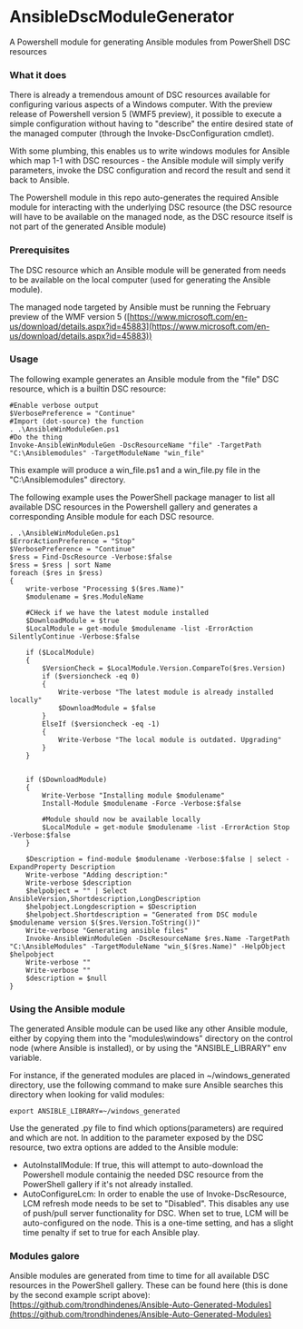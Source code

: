 # AnsibleDscModuleGenerator
A Powershell module for generating Ansible modules from PowerShell DSC resources

### What it does
There is already a tremendous amount of DSC resources available for configuring various aspects of a Windows computer. With the preview release of Powershell version 5 (WMF5 preview), it possible to execute a simple configuration without having to "describe" the entire desired state of the managed computer (through the Invoke-DscConfiguration cmdlet). 

With some plumbing, this enables us to write windows modules for Ansible which map 1-1 with DSC resources - the Ansible module will simply verify parameters, invoke the DSC configuration and record the result and send it back to Ansible.

The Powershell module in this repo auto-generates the required Ansible module for interacting with the underlying DSC resource (the DSC resource will have to be available on the managed node, as the DSC resource itself is not part of the generated Ansible module)


### Prerequisites
The DSC resource which an Ansible module will be generated from needs to be available on the local computer (used for generating the Ansible module).

The managed node targeted by Ansible must be running the February preview of the WMF version 5 ([https://www.microsoft.com/en-us/download/details.aspx?id=45883](https://www.microsoft.com/en-us/download/details.aspx?id=45883))

### Usage
The following example generates an Ansible module from the "file" DSC resource, which is a builtin DSC resource:

	#Enable verbose output    
	$VerbosePreference = "Continue"
	#Import (dot-source) the function
    . .\AnsibleWinModuleGen.ps1
	#Do the thing
    Invoke-AnsibleWinModuleGen -DscResourceName "file" -TargetPath "C:\Ansiblemodules" -TargetModuleName "win_file"

This example will produce a win_file.ps1 and a win_file.py file in the "C:\Ansiblemodules" directory.

    

The following example uses the PowerShell package manager to list all available DSC resources in the Powershell gallery and generates a corresponding Ansible module for each DSC resource.
    
    . .\AnsibleWinModuleGen.ps1
    $ErrorActionPreference = "Stop"
    $VerbosePreference = "Continue"
    $ress = Find-DscResource -Verbose:$false
    $ress = $ress | sort Name
    foreach ($res in $ress)
    {
        write-verbose "Processing $($res.Name)"
        $modulename = $res.ModuleName
        
        #CHeck if we have the latest module installed
        $DownloadModule = $true
        $LocalModule = get-module $modulename -list -ErrorAction SilentlyContinue -Verbose:$false
    
        if ($LocalModule)
        {
            $VersionCheck = $LocalModule.Version.CompareTo($res.Version)
            if ($versioncheck -eq 0)
            {
                Write-verbose "The latest module is already installed locally"
                $DownloadModule = $false
            }
            ElseIf ($versioncheck -eq -1)
            {
                Write-Verbose "The local module is outdated. Upgrading"
            }
        }
    
    
        if ($DownloadModule)
        {
            Write-Verbose "Installing module $modulename"
            Install-Module $modulename -Force -Verbose:$false
    
            #Module should now be available locally
            $LocalModule = get-module $modulename -list -ErrorAction Stop -Verbose:$false
        }
    
        $Description = find-module $modulename -Verbose:$false | select -ExpandProperty Description
        Write-verbose "Adding description:"
        Write-verbose $description
        $helpobject = "" | Select AnsibleVersion,Shortdescription,LongDescription
        $helpobject.Longdescription = $Description
        $helpobject.Shortdescription = "Generated from DSC module $modulename version $($res.Version.ToString())"
        Write-verbose "Generating ansible files"
        Invoke-AnsibleWinModuleGen -DscResourceName $res.Name -TargetPath "C:\AnsibleModules" -TargetModuleName "win_$($res.Name)" -HelpObject $helpobject
        Write-verbose ""
        Write-verbose ""
        $description = $null
    }





        
    
    
    
    
    

### Using the Ansible module
The generated Ansible module can be used like any other Ansible module, either by copying them into the "modules\windows" directory on the control node (where Ansible is installed), or by using the "ANSIBLE_LIBRARY" env variable. 

For instance, if the generated modules are placed in ~/windows_generated directory, use the following command to make sure Ansible searches this directory when looking for valid modules:

    export ANSIBLE_LIBRARY=~/windows_generated

Use the generated .py file to find which options(parameters) are required and which are not. In addition to the parameter exposed by the DSC resource, two extra options are added to the Ansible module:



- AutoInstallModule: If true, this will attempt to auto-download the Powershell module  containig the needed DSC resource from the PowerShell gallery if it's not already installed.
- AutoConfigureLcm: In order to enable the use of Invoke-DscResource, LCM refresh mode needs to be set to "Disabled". This disables any use of push/pull server functionality for DSC. When set to true, LCM will be auto-configured on the node. This is a one-time setting, and has a slight time penalty if set to true for each Ansible play.

### Modules galore
Ansible modules are generated from time to time for all available DSC resources in the PowerShell gallery. These can be found here (this is done by the second example script above): [https://github.com/trondhindenes/Ansible-Auto-Generated-Modules](https://github.com/trondhindenes/Ansible-Auto-Generated-Modules)